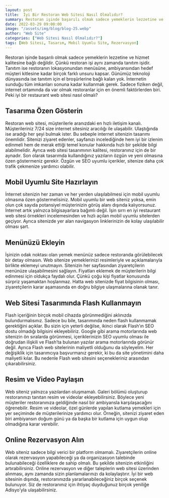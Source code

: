 ```yaml
---
layout: post
title:  İyi Bir Restoran Web Sitesi Nasıl Olmalıdır?
summary: Restoran işinde başarılı olmak sadece yemeklerin lezzetine ve hizmet kalitesine bağlı değildir. 
date: 2022-03-29 09:00:00
image: "/assets/img/blog/blog-25.webp"
author: "Web Site"
categories: ["Web Sitesi Nasıl Olmalıdır?"]
tags: [Web Sitesi, Tasarım, Mobil Uyumlu Site, Rezervasyon]
---
```

Restoran işinde başarılı olmak sadece yemeklerin lezzetine ve hizmet kalitesine bağlı değildir. Çünkü restoran işi aynı zamanda tanıtım işidir. Tanıtım ise restoranın lokasyonundan menüsüne, ambiyansından hedef müşteri kitlesine kadar birçok farklı unsuru kapsar. Günümüz teknoloji dünyasında ise tanıtım için el broşürlerine bağlı kalan yok. İnternetin sunduğu tüm imkanları sonuna kadar kullanmak gerek. Sadece fiziken değil, internet ortamında da var olmak restoranlar için en önemli faktörlerden biri. Peki iyi bir restaurant web sitesi nasıl olmalı?


## Tasarıma Özen Gösterin

Restoran web sitesi, müşterilerle aranızdaki en hızlı iletişim kanalı. Müşterileriniz 7/24 size internet sitesiniz aracılığı ile ulaşabilir. Ulaştığında ise aradığı her şeyi bulmak ister. Bu sebeple internet sitenizin tasarımı önemlidir. Sitenizi ziyaret edenler, sayfanızı incelediğinde hem iyi bir izlenim edinmeli hem de merak ettiği temel konular hakkında hızlı bir şekilde bilgi alabilmelidir. Ayrıca web sitesi tasarımının kalitesi, restoranınız için de bir aynadır. Son olarak tasarımda kullandığınız yazıların özgün ve yeni olmasına özen göstermeniz gerekir. Özgün ve SEO uyumlu içerikler, sitenize daha çok trafik çekmenize yardımcı olabilir.

## Mobil Uyumlu Site Hazırlayın

İnternet sitenizin her zaman ve her yerden ulaşılabilmesi için mobil uyumlu olmasına özen göstermelisiniz. Mobil uyumlu bir web siteniz yoksa, emin olun çok sayıda potansiyel müşterinizin görüş alanı dışında kalıyorsunuz. İnternet artık yalnızca bilgisayarlara bağımlı değil. İşin sırrı en iyi restaurant web sitesi örnekleri incelemesinden ve hızlı açılan mobil uyumlu sitelerden geçiyor. Ayrıca sitenizde yer alan navigasyon linklerinizin de kolay ulaşılabilir olması şart.

## Menünüzü Ekleyin

İşinizin odak noktası olan yemek menünüz sadece restoranda görülebilecek bir detay olmasın. Web sitenize yemeklerinizi resimleriyle ve açıklamalarıyla birlikte eklemeyi unutmayın. Sitenizin her sayfasından ziyaretçilerin menünüze ulaşabilmesini sağlayın. Fiyatları eklemek de müşterilerin bilgi edinmesi için oldukça faydalı olur. Çünkü çoğu kişi fiyatlar konusunda sürpriz yaşamaktan hoşlanmaz. Hatta web sitenizde fiyat bilgisinin olması, ziyaretçilerin karar aşamasında en doğru bilgiye ulaşmalarına olanak tanır.

## Web Sitesi Tasarımında Flash Kullanmayın

Flash içeriğinin birçok mobil cihazda görünmediğini aklınızda bulundurmalısınız. Sadece bu bile, tasarımında neden flash kullanmamak gerektiğini açıklar. Bu sizin için yeterli değilse, ikinci olarak Flash’ın SEO dostu olmadığı bilgisini ekleyebiliriz. Google gibi arama motorlarında web sitenizin ön sıralarda görünmesi, içeriklerinizin SEO uyumlu olması ile doğrudan ilişkili ve Flash’ta bulunan yazılar arama motorlarında görünür değil. Ayrıca Flash web sitelerinin maliyetli olduğunu da söyleyelim. Her değişiklik için tasarımcıya başvurmanız gerekir, ki bu da site yönetimini daha maliyetli kılar. Bu nedenle Flash web sitesini seçenekleriniz arasından çıkarabilirsiniz.

## Resim ve Video Paylaşın

Web siteniz yalnızca yazılardan oluşmamalı. Galeri bölümü oluşturup restoranınızı tanıtan resim ve videolar ekleyebilirsiniz. Böylece yeni müşteriler restoranınıza geldiğinde nasıl bir ambiyansla karşılaşacağını öğrenebilir. Resim ve videolar, özel günlerde yapılan kutlama yemekleri için yer seçiminde de müşterilerinize yardımcı olur. Örneğin, sitenizi ziyaret eden biri ambiyansın doğum günü ya da başka bir kutlama için uygun olup olmadığına karar verebilir.

## Online Rezervasyon Alın

Web siteniz sadece bilgi verici bir platform olmamalı. Ziyaretçilerin online olarak rezervasyon yapabileceği ya da organizasyon talebinde bulunabileceği özelliklere de sahip olmalı. Bu şekilde sitenizin etkinliğini artırabilirsiniz. Online rezervasyon ve diğer taleplerin web sitesi üzerinden alınması, aynı zamanda sizin planlamalarınızı da kolaylaştırır.
İyi bir web sitesinin dışında, restoranınızda yararlanabileceğiniz birçok seçenek bulunuyor. Siz de restoranınız için ihtiyaç duyduğunuz birçok yeniliğe Adisyo’yla ulaşabilirsiniz.